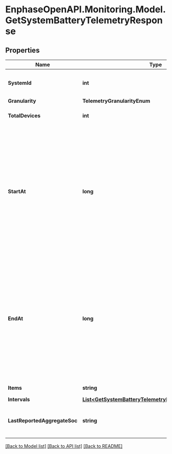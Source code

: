 # EnphaseOpenAPI.Monitoring.Model.GetSystemBatteryTelemetryResponse

## Properties

Name | Type | Description | Notes
------------ | ------------- | ------------- | -------------
**SystemId** | **int** | Unique numeric ID of the system. | [optional] 
**Granularity** | **TelemetryGranularityEnum** |  | [optional] 
**TotalDevices** | **int** | Number of batteries in the site. | [optional] 
**StartAt** | **long** | Start time of the data series. Either start_date or start_at will be present. By default start_at will appear in response. If start_date parameter is passed in the url then start_date field will appear in response. | [optional] 
**EndAt** | **long** | End time of the data series. Either end_date or end_at will be present. By default end_at will appear in response. If end_date parameter is passed in the url then end_date field will appear in response. | [optional] 
**Items** | **string** | List key &#39;intervals&#39;. | [optional] 
**Intervals** | [**List&lt;GetSystemBatteryTelemetryResponseIntervalsInner&gt;**](GetSystemBatteryTelemetryResponseIntervalsInner.md) |  | [optional] 
**LastReportedAggregateSoc** | **string** | Last reported aggregate soc percentage. | [optional] 

[[Back to Model list]](../README.md#documentation-for-models) [[Back to API list]](../README.md#documentation-for-api-endpoints) [[Back to README]](../README.md)

